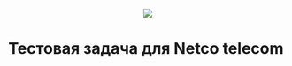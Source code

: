 <p align="center"><img src="https://laravel.com/assets/img/components/logo-laravel.svg"></p>

# Тестовая задача для Netco telecom

